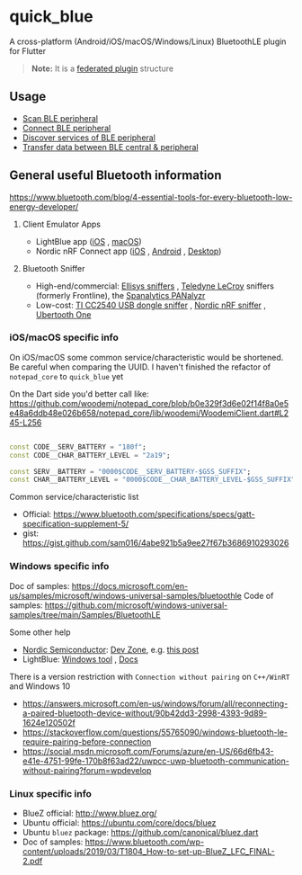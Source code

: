 # quick_blue

A cross-platform (Android/iOS/macOS/Windows/Linux) BluetoothLE plugin for Flutter

> **Note:** It is a [federated plugin](https://docs.flutter.dev/development/packages-and-plugins/developing-packages#federated-plugins) structure

## Usage

- [Scan BLE peripheral](quick_blue/README.md#scan-ble-peripheral)
- [Connect BLE peripheral](quick_blue/README.md#connect-ble-peripheral)
- [Discover services of BLE peripheral](quick_blue/README.md#discover-services-of-ble-peripheral)
- [Transfer data between BLE central & peripheral](quick_blue/README.md#transfer-data-between-ble-central--peripheral)

## General useful Bluetooth information

https://www.bluetooth.com/blog/4-essential-tools-for-every-bluetooth-low-energy-developer/

1. Client Emulator Apps

    * LightBlue app ([iOS](https://itunes.apple.com/us/app/lightblue-explorer-bluetooth/id557428110)
      , [macOS](https://apps.apple.com/us/app/lightblue/id557428110))
    * Nordic nRF Connect app ([iOS](https://itunes.apple.com/us/app/nrf-connect/id1054362403)
      , [Android](https://play.google.com/store/apps/details?id=no.nordicsemi.android.mcp&hl=en)
      , [Desktop](https://www.nordicsemi.com/eng/Products/Bluetooth-low-energy/nRF-Connect-for-desktop))

2. Bluetooth Sniffer

    * High-end/commercial: [Ellisys sniffers](http://www.ellisys.com/products/btcompare.php)
      , [Teledyne LeCroy](http://teledynelecroy.com/frontline/) sniffers (formerly Frontline),
      the [Spanalytics PANalyzr](https://www.spanalytics.com/panalyzr)
    * Low-cost: [TI CC2540 USB dongle sniffer](http://www.ti.com/tool/CC2540EMK-USB)
      , [Nordic nRF sniffer](https://www.nordicsemi.com/Software-and-tools/Development-Tools/nRF-Sniffer-for-Bluetooth-LE)
      , [Ubertooth One](http://ubertooth.sourceforge.net/hardware/one/)

### iOS/macOS specific info

On iOS/macOS some common service/characteristic would be shortened. Be careful when comparing the
UUID. I haven't finished the refactor of `notepad_core` to `quick_blue` yet

On the Dart side you'd better call
like: https://github.com/woodemi/notepad_core/blob/b0e329f3d6e02f14f8a0e5e48a6ddb48e026b658/notepad_core/lib/woodemi/WoodemiClient.dart#L245-L256

```dart

const CODE__SERV_BATTERY = "180f";
const CODE__CHAR_BATTERY_LEVEL = "2a19";

const SERV__BATTERY = "0000$CODE__SERV_BATTERY-$GSS_SUFFIX";
const CHAR__BATTERY_LEVEL = "0000$CODE__CHAR_BATTERY_LEVEL-$GSS_SUFFIX";
```

Common service/characteristic list

* Official: https://www.bluetooth.com/specifications/specs/gatt-specification-supplement-5/
* gist: https://gist.github.com/sam016/4abe921b5a9ee27f67b3686910293026

### Windows specific info

Doc of
samples: https://docs.microsoft.com/en-us/samples/microsoft/windows-universal-samples/bluetoothle
Code of
samples: https://github.com/microsoft/windows-universal-samples/tree/main/Samples/BluetoothLE

Some other help

* [Nordic Semiconductor](https://www.nordicsemi.com/): [Dev Zone](https://devzone.nordicsemi.com/),
  e.g. [this post](https://devzone.nordicsemi.com/f/nordic-q-a/48916/bluetooth-le-windows-10-using-winrt-c-code-works-if-device-not-paired-fails-with-unreachable-if-device-is-paired)
* LightBlue: [Windows tool](https://windowsden.uk/557428110/lightblue)
  , [Docs](https://punchthrough.com/lightblue-features/)

There is a version restriction with `Connection without pairing` on `C++/WinRT` and Windows 10

* https://answers.microsoft.com/en-us/windows/forum/all/reconnecting-a-paired-bluetooth-device-without/90b42dd3-2998-4393-9d89-1624e120502f
* https://stackoverflow.com/questions/55765090/windows-bluetooth-le-require-pairing-before-connection
* https://social.msdn.microsoft.com/Forums/azure/en-US/66d6fb43-e41e-4751-99fe-170b8f63ad22/uwpcc-uwp-bluetooth-communication-without-pairing?forum=wpdevelop

### Linux specific info

- BlueZ official: http://www.bluez.org/
- Ubuntu official: https://ubuntu.com/core/docs/bluez
- Ubuntu `bluez` package: https://github.com/canonical/bluez.dart
- Doc of
  samples: https://www.bluetooth.com/wp-content/uploads/2019/03/T1804_How-to-set-up-BlueZ_LFC_FINAL-2.pdf
